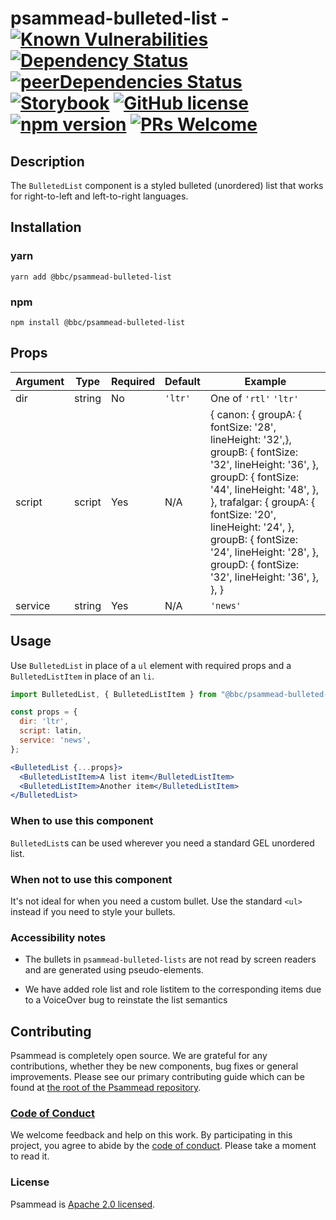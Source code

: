 # psammead-bulleted-list - [![Known Vulnerabilities](https://snyk.io/test/github/bbc/psammead/badge.svg?targetFile=packages%2Fcomponents%2Fpsammead-bulleted-list%2Fpackage.json)](https://snyk.io/test/github/bbc/psammead?targetFile=packages%2Fcomponents%2Fpsammead-bulleted-list%2Fpackage.json) [![Dependency Status](https://david-dm.org/bbc/psammead.svg?path=packages/components/psammead-bulleted-list)](https://david-dm.org/bbc/psammead?path=packages/components/psammead-bulleted-list) [![peerDependencies Status](https://david-dm.org/bbc/psammead/peer-status.svg?path=packages/components/psammead-bulleted-list)](https://david-dm.org/bbc/psammead?path=packages/components/psammead-bulleted-list&type=peer) [![Storybook](https://raw.githubusercontent.com/storybooks/brand/master/badge/badge-storybook.svg?sanitize=true)](https://bbc.github.io/psammead/?path=/story/psammead-bulleted-list--containing-image) [![GitHub license](https://img.shields.io/badge/license-Apache%202.0-blue.svg)](https://github.com/bbc/psammead/blob/latest/LICENSE) [![npm version](https://img.shields.io/npm/v/@bbc/psammead-bulleted-list.svg)](https://www.npmjs.com/package/@bbc/psammead-bulleted-list) [![PRs Welcome](https://img.shields.io/badge/PRs-welcome-brightgreen.svg)](https://github.com/bbc/psammead/blob/latest/CONTRIBUTING.md)

## Description

The `BulletedList` component is a styled bulleted (unordered) list that works for right-to-left and left-to-right languages.

## Installation

### yarn
`yarn add @bbc/psammead-bulleted-list`

### npm
`npm install @bbc/psammead-bulleted-list`

## Props

| Argument  | Type | Required | Default | Example |
| --------- | ---- | -------- | ------- | ------- |
| dir | string | No | `'ltr'` | One of `'rtl'` `'ltr'` |
| script | script | Yes | N/A | { canon: { groupA: { fontSize: '28', lineHeight: '32',}, groupB: { fontSize: '32', lineHeight: '36', }, groupD: { fontSize: '44', lineHeight: '48', }, }, trafalgar: { groupA: { fontSize: '20', lineHeight: '24', }, groupB: { fontSize: '24', lineHeight: '28', }, groupD: { fontSize: '32', lineHeight: '36', }, }, } |
| service | string | Yes | N/A | `'news'` |

## Usage

Use `BulletedList` in place of a `ul` element with required props and a `BulletedListItem` in place of an `li`.

```jsx
import BulletedList, { BulletedListItem } from "@bbc/psammead-bulleted-list";

const props = {
  dir: 'ltr',
  script: latin,
  service: 'news',
};

<BulletedList {...props}>
  <BulletedListItem>A list item</BulletedListItem>
  <BulletedListItem>Another item</BulletedListItem>
</BulletedList>

```

### When to use this component

`BulletedList`s can be used wherever you need a standard GEL unordered list.

### When not to use this component

It's not ideal for when you need a custom bullet. Use the standard `<ul>` instead if you need to style your bullets.

### Accessibility notes

- The bullets in `psammead-bulleted-lists` are not read by screen readers and are generated using pseudo-elements.

- We have added role list and role listitem to the corresponding items due to a VoiceOver bug to reinstate the list semantics

<!-- Roadmap -->

## Contributing

Psammead is completely open source. We are grateful for any contributions, whether they be new components, bug fixes or general improvements. Please see our primary contributing guide which can be found at [the root of the Psammead repository](https://github.com/bbc/psammead/blob/latest/CONTRIBUTING.md).

### [Code of Conduct](https://github.com/bbc/psammead/blob/latest/CODE_OF_CONDUCT.md)

We welcome feedback and help on this work. By participating in this project, you agree to abide by the [code of conduct](https://github.com/bbc/psammead/blob/latest/CODE_OF_CONDUCT.md). Please take a moment to read it.

### License

Psammead is [Apache 2.0 licensed](https://github.com/bbc/psammead/blob/latest/LICENSE).
